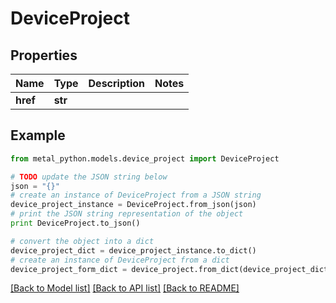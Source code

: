# DeviceProject


## Properties
Name | Type | Description | Notes
------------ | ------------- | ------------- | -------------
**href** | **str** |  | 

## Example

```python
from metal_python.models.device_project import DeviceProject

# TODO update the JSON string below
json = "{}"
# create an instance of DeviceProject from a JSON string
device_project_instance = DeviceProject.from_json(json)
# print the JSON string representation of the object
print DeviceProject.to_json()

# convert the object into a dict
device_project_dict = device_project_instance.to_dict()
# create an instance of DeviceProject from a dict
device_project_form_dict = device_project.from_dict(device_project_dict)
```
[[Back to Model list]](../README.md#documentation-for-models) [[Back to API list]](../README.md#documentation-for-api-endpoints) [[Back to README]](../README.md)


